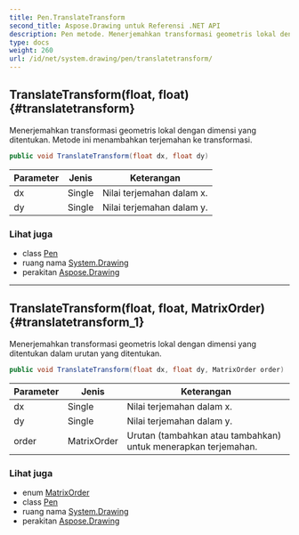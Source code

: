 ```yaml
---
title: Pen.TranslateTransform
second_title: Aspose.Drawing untuk Referensi .NET API
description: Pen metode. Menerjemahkan transformasi geometris lokal dengan dimensi yang ditentukan. Metode ini menambahkan terjemahan ke transformasi.
type: docs
weight: 260
url: /id/net/system.drawing/pen/translatetransform/
---
```

## TranslateTransform(float, float) {#translatetransform}

Menerjemahkan transformasi geometris lokal dengan dimensi yang ditentukan. Metode ini menambahkan terjemahan ke transformasi.

```csharp
public void TranslateTransform(float dx, float dy)
```

| Parameter | Jenis | Keterangan |
| --- | --- | --- |
| dx | Single | Nilai terjemahan dalam x. |
| dy | Single | Nilai terjemahan dalam y. |

### Lihat juga

* class [Pen](../)
* ruang nama [System.Drawing](../../pen/)
* perakitan [Aspose.Drawing](../../../)

---

## TranslateTransform(float, float, MatrixOrder) {#translatetransform_1}

Menerjemahkan transformasi geometris lokal dengan dimensi yang ditentukan dalam urutan yang ditentukan.

```csharp
public void TranslateTransform(float dx, float dy, MatrixOrder order)
```

| Parameter | Jenis | Keterangan |
| --- | --- | --- |
| dx | Single | Nilai terjemahan dalam x. |
| dy | Single | Nilai terjemahan dalam y. |
| order | MatrixOrder | Urutan (tambahkan atau tambahkan) untuk menerapkan terjemahan. |

### Lihat juga

* enum [MatrixOrder](../../../system.drawing.drawing2d/matrixorder/)
* class [Pen](../)
* ruang nama [System.Drawing](../../pen/)
* perakitan [Aspose.Drawing](../../../)


